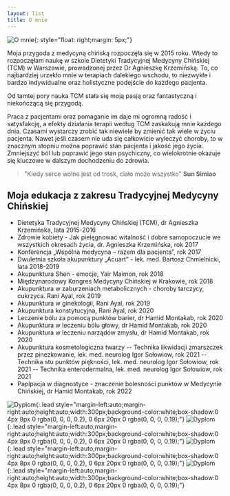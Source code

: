 ```yaml
---
layout: list
title: O mnie
---
```


<!--author-->

![O mnie](assets/img/myphoto.jpg){: style="float: right;margin: 5px;"}

Moja przygoda z medycyną chińską rozpoczęła się w 2015 roku. Wtedy to rozpoczęłam naukę w szkole Dietetyki Tradycyjnej Medycyny Chińskiej (TCM) w Warszawie, prowadzonej przez Dr Agnieszkę Krzemińską. To, co najbardziej urzekło mnie w terapiach dalekiego wschodu, to niezwykłe i bardzo indywidualne oraz holistyczne podejście do każdego pacjenta. 

Od tamtej pory nauka TCM stała się moją pasją oraz fantastyczną i niekończącą się przygodą. 

Praca z pacjentami oraz pomaganie im daje mi ogromną radość i satysfakcję, a efekty działania terapii według TCM zaskakują mnie każdego dnia. Czasami wystarczy zrobić tak niewiele by zmienić tak wiele w życiu pacjenta. Nawet jeśli czasem nie uda się całkowicie wyleczyć choroby, to w znacznym stopniu można poprawić stan pacjenta i jakość jego życia. Zmniejszyć ból lub poprawić jego stan psychiczny, co wielokrotnie okazuje się kluczowe w dalszym dochodzeniu do zdrowia.

> "Kiedy serce wolne jest od trosk, ciało może wszystko" **Sun Simiao**

## Moja edukacja z zakresu Tradycyjnej Medycyny Chińskiej

- Dietetyka Tradycyjnej Medycyny Chińskiej (TCM), dr Agnieszka Krzemińska, lata 2015-2016
- Zdrowie kobiety - Jak pielęgnować witalność i dobre samopoczucie we wszystkich okresach życia, dr. Agnieszka Krzemińska, rok 2017
- Konferencja „Wspólna medycyna – razem dla pacjenta”, rok 2017
- Dwuletnia szkoła akupunktury „Acuart” - lek. med. Bartosz Chmielnicki, lata 2018-2019
- Akupunktura Shen - emocje, Yair Maimon, rok 2018
- Międzynarodowy Kongres Medycyny Chińskiej w Krakowie, rok 2018
- Akupunktura w zaburzeniach metabolicznych - choroby tarczycy, cukrzyca. Rani Ayal, rok 2019
- Akupunktura w ginekologii, Rani Ayal, rok 2019
- Akupunktura konstytucyjna, Rani Ayal, rok 2020
- Leczenie bólu za pomocą punktów barier, dr Hamid Montakab, rok 2020
- Akupunktura w leczeniu bólu głowy, dr Hamid Montakab, rok 2020
- Akupunktura w leczeniu narządów zmysłu, dr Hamid Montakab, rok 2020
- Akupunktura kosmetologiczna twarzy
-- Technika likwidacji zmarszczek przez pinezkowanie, lek. med. neurolog Igor Sołowiow, rok 2021
-- Technika stu punktów piękności, lek. med. neurolog Igor Sołowiow, rok 2021
-- Technika enterodermalna, lek. med. neurolog Igor Sołowiow, rok 2021
- Paplpacja w diagnostyce - znaczenie bolesności punktów w Medycynie Chińskiej, dr Hamid Montakab, rok 2022

![Dyplom](/assets/img/dyplom-acuart.jpg){:.lead style="margin-left:auto;margin-right:auto;height:auto;width:300px;background-color:white;box-shadow:0 4px 8px 0 rgba(0, 0, 0, 0.2), 0 6px 20px 0 rgba(0, 0, 0, 0.19);"}
![Dyplom](/assets/img/dyplom-dietetyka-tcm.jpg){:.lead style="margin-left:auto;margin-right:auto;height:auto;width:300px;background-color:white;box-shadow:0 4px 8px 0 rgba(0, 0, 0, 0.2), 0 6px 20px 0 rgba(0, 0, 0, 0.19);"}
![Dyplom](/assets/img/dyplom-tcm-congress.jpg){:.lead style="margin-left:auto;margin-right:auto;height:auto;width:300px;background-color:white;box-shadow:0 4px 8px 0 rgba(0, 0, 0, 0.2), 0 6px 20px 0 rgba(0, 0, 0, 0.19);"}
![Dyplom](/assets/img/dyplom-zdrowie-kobiety.jpg){:.lead style="margin-left:auto;margin-right:auto;height:auto;width:300px;background-color:white;box-shadow:0 4px 8px 0 rgba(0, 0, 0, 0.2), 0 6px 20px 0 rgba(0, 0, 0, 0.19);"}
